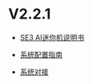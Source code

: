 # V2.2.1

- [SE3 AI迷你机说明书](V2R2C01/api-lie-biao/SE3-AI-Mini-ji-shuo-ming-shu/README.md) 

- [系统配置指南](V2R2C01/api-lie-biao/xi-tong-pei-zhi-zhi-nang/README.md)  

- [系统对接](V2R2C01/api-lie-biao/xi-tong-dui-jie-shuo-ming-shu/README.md)
